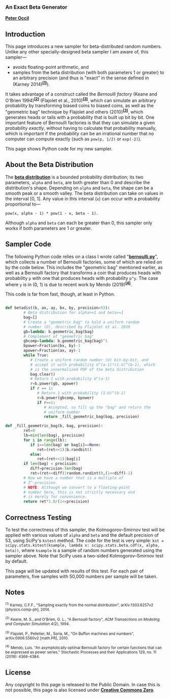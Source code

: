 <a id=An_Exact_Beta_Generator></a>
### An Exact Beta Generator

[**Peter Occil**](mailto:poccil14@gmail.com)

<a id=Introduction></a>
## Introduction

This page introduces a new sampler for beta-distributed random numbers.  Unlike any other specially-designed beta sampler I am aware of, this sampler&mdash;

- avoids floating-point arithmetic, and
- samples from the beta distribution (with both parameters 1 or greater) to an arbitrary precision (and thus is "exact" in the sense defined in (Karney 2014)<sup>[**(1)**](#Note1)</sup>).

It takes advantage of a construct called the _Bernoulli factory_ (Keane and O'Brien 1994)<sup>[**(2)**](#Note2)</sup> (Flajolet et al., 2010)<sup>[**(3)**](#Note3)</sup>, which can simulate an arbitrary probability by transforming biased coins to biased coins, as well as the "geometric bag" technique by Flajolet and others (2010)<sup>[**(3)**](#Note3)</sup>, which generates heads or tails with a probability that is built up bit by bit.  One important feature of Bernoulli factories is that they can simulate a given probability _exactly_, without having to calculate that probability manually, which is important if the probability can be an irrational number that no computer can compute exactly (such as `pow(p, 1/2)` or `exp(-2)`).

This page shows Python code for my new sampler.

<a id=About_the_Beta_Distribution></a>
## About the Beta Distribution

The [**beta distribution**](https://en.wikipedia.org/wiki/Beta_distribution) is a bounded probability distribution; its two parameters, `alpha` and `beta`, are both greater than 0 and describe the distribution's shape.  Depending on `alpha` and `beta`, the shape can be a smooth peak or a smooth valley.  The beta distribution can take on values in the interval [0, 1].  Any value in this interval (`x`) can occur with a probability proportional to&mdash;

    pow(x, alpha - 1) * pow(1 - x, beta - 1).

Although `alpha` and `beta` can each be greater than 0, this sampler only works if both parameters are 1 or greater.

<a id=Sampler_Code></a>
## Sampler Code

The following Python code relies on a class I wrote called "[**bernoulli.py**](https://github.com/peteroupc/peteroupc.github.io/blob/master/bernoulli.py)", which collects a number of Bernoulli factories, some of which are relied on by the code below.  This includes the "geometric bag" mentioned earlier, as well as a Bernoulli factory that transforms a coin that produces heads with probability `p` with one that produces heads with probability `p^y`.  The case where `y` is in (0, 1) is due to recent work by Mendo (2019)<sup>[**(4)**](#Note4)</sup>.

This code is far from fast, though, at least in Python.

```python

def betadist(b, ax, ay, bx, by, precision=53):
        # Beta distribution for alpha>=1 and beta>=1
        bag=[]
        # Create a "geometric bag" to hold a uniform random
        # number (U), described by Flajolet et al. 2010
        gb=lambda: b.geometric_bag(bag)
        # Complement of "geometric bag"
        gbcomp=lambda: b.geometric_bag(bag)^1
        bpower=Fraction(bx, by)-1
        apower=Fraction(ax, ay)-1
        while True:
           # Create a uniform random number (U) bit-by-bit, and
           # accept it with probability U^(a-1)*(1-U)^(b-1), which
           # is the unnormalized PDF of the beta distribution
           bag.clear()
           # Return 1 with probability U^(a-1)
           r=b.power(gb, apower)
           if r == 1:
              # Return 1 with probability (1-U)^(b-1)
              r=b.power(gbcomp, bpower)
              if r==1:
                 # Accepted, so fill up the "bag" and return the
                 # uniform number
                 return _fill_geometric_bag(bag, precision)

def _fill_geometric_bag(b, bag, precision):
        ret=0
        lb=min(len(bag), precision)
        for i in range(lb):
           if i>=len(bag) or bag[i]==None:
              ret=(ret<<1)|b.randbit()
           else:
              ret=(ret<<1)|bag[i]
        if len(bag) < precision:
           diff=precision-len(bag)
           ret=(ret<<diff)|random.randint(0,(1<<diff)-1)
        # Now we have a number that is a multiple of
        # 2^-precision.
        # NOTE: Although we convert to a floating-point
        # number here, this is not strictly necessary and
        # is merely for convenience.
        return ret*1.0/(1<<precision)

```

<a id=Correctness_Testing></a>
## Correctness Testing

To test the correctness of this sampler, the Kolmogorov&ndash;Smirnov test will be applied with various values of `alpha` and `beta` and the default precision of 53, using SciPy's `kstest` method.  The code for the test is very simple: `kst = scipy.stats.kstest(ksample, lambda x: scipy.stats.beta.cdf(x, alpha, beta))`, where `ksample` is a sample of random numbers generated using the sampler above.  Note that SciPy uses a two-sided Kolmogorov&ndash;Smirnov test by default.

This page will be updated with results of this test.  For each pair of parameters, five samples with 50,000 numbers per sample will be taken.

<a id=Notes></a>
## Notes

<small><sup id=Note1>(1)</sup> Karney, C.F.F., "Sampling exactly from the normal distribution", arXiv:1303.6257v2  [physics.comp-ph], 2014.</small>

<small><sup id=Note2>(2)</sup> Keane,  M.  S.,  and  O'Brien,  G.  L., "A  Bernoulli factory", _ACM Transactions on Modeling and Computer Simulation_ 4(2), 1994.</small>

<small><sup id=Note3>(3)</sup> Flajolet, P., Pelletier, M., Soria, M., "On Buffon machines and numbers", arXiv:0906.5560v2  [math.PR], 2010.</small>

<small><sup id=Note4>(4)</sup> Mendo, Luis. "An asymptotically optimal Bernoulli factory for certain functions that can be expressed as power series." Stochastic Processes and their Applications 129, no. 11 (2019): 4366-4384.</small>

<a id=License></a>
## License

Any copyright to this page is released to the Public Domain.  In case this is not possible, this page is also licensed under [**Creative Commons Zero**](https://creativecommons.org/publicdomain/zero/1.0/).
